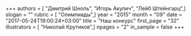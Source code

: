 +++
authors = [ "Дмитрий Шноль", "Игорь Акулич", "Лейб Штейнгарц",]
slogan = ""
rubric = [ "Олимпиады",]
year = "2015"
month = "09"
date = "2017-05-24T19:00:24+03:00"
title = "Наш конкурс"
first_page = "32"
illustrators = [ "Николай Крутиков",]
npages = "2"
in_sample = false
+++
